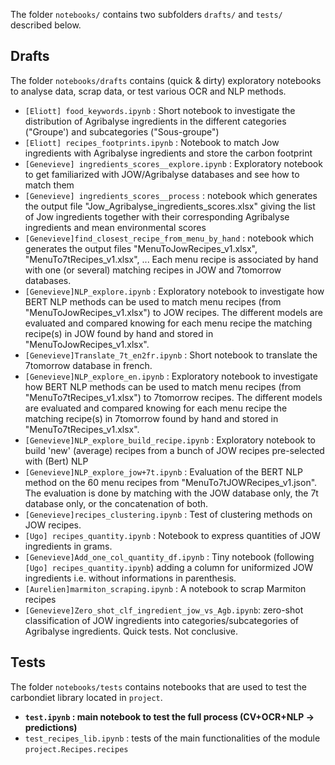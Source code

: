 The folder `notebooks/` contains two subfolders `drafts/` and `tests/` described below.
## Drafts
The folder `notebooks/drafts` contains (quick & dirty) exploratory notebooks to analyse data, scrap data, or test various OCR and NLP methods. 

- `[Eliott] food_keywords.ipynb` : Short notebook to investigate the distribution of Agribalyse ingredients in the different categories ("Groupe') and subcategories ("Sous-groupe")
- `[Eliott] recipes_footprints.ipynb` : Notebook to match Jow ingredients with Agribalyse ingredients and store the carbon footprint
- `[Genevieve] ingredients_scores__explore.ipynb` : Exploratory notebook to get familiarized with JOW/Agribalyse databases and see how to match them
- `[Genevieve] ingredients_scores__process` : notebook which generates the output file "Jow_Agribalyse_ingredients_scores.xlsx" giving the list of Jow ingredients together with their corresponding Agribalyse ingredients and mean environmental scores
- `[Genevieve]find_closest_recipe_from_menu_by_hand` : notebook which generates the output files "MenuToJowRecipes_v1.xlsx", "MenuTo7tRecipes_v1.xlsx", ... Each menu recipe is associated by hand with one (or several) matching recipes in JOW and 7tomorrow databases.
- `[Genevieve]NLP_explore.ipynb` : Exploratory notebook to investigate how BERT NLP methods can be used to match menu recipes (from "MenuToJowRecipes_v1.xlsx") to JOW recipes. The different models are evaluated and compared knowing for each menu recipe the matching recipe(s) in JOW found by hand and stored in "MenuToJowRecipes_v1.xlsx".
- `[Genevieve]Translate_7t_en2fr.ipynb` : Short notebook to translate the 7tomorrow database in french.
- `[Genevieve]NLP_explore_en.ipynb` : Exploratory notebook to investigate how BERT NLP methods can be used to match menu recipes (from "MenuTo7tRecipes_v1.xlsx") to 7tomorrow recipes. The different models are evaluated and compared knowing for each menu recipe the matching recipe(s) in 7tomorrow found by hand and stored in "MenuTo7tRecipes_v1.xlsx".
- `[Genevieve]NLP_explore_build_recipe.ipynb` : Exploratory notebook to build 'new' (average) recipes from a bunch of JOW recipes pre-selected with (Bert) NLP  
- `[Genevieve]NLP_explore_jow+7t.ipynb` : Evaluation of the BERT NLP method on the 60 menu recipes from "MenuTo7tJOWRecipes_v1.json". The evaluation is done by matching with the JOW database only, the 7t database only, or the concatenation of both.
- `[Genevieve]recipes_clustering.ipynb` : Test of clustering methods on JOW recipes.  
- `[Ugo] recipes_quantity.ipynb` : Notebook to express quantities of JOW ingredients in grams.
- `[Genevieve]Add_one_col_quantity_df.ipynb` : Tiny notebook (following `[Ugo] recipes_quantity.ipynb`) adding a column for uniformized JOW ingredients i.e. without informations in parenthesis.
- `[Aurelien]marmiton_scraping.ipynb` : A notebook to scrap Marmiton recipes
- `[Genevieve]Zero_shot_clf_ingredient_jow_vs_Agb.ipynb`: zero-shot classification of JOW ingredients into categories/subcategories of Agribalyse ingredients. Quick tests. Not conclusive.


## Tests
The folder `notebooks/tests` contains notebooks that are used to test the carbondiet library located in `project`.  
- **`test.ipynb` : main notebook to test the full process (CV+OCR+NLP -> predictions)**
- `test_recipes_lib.ipynb` : tests of the main functionalities of the module `project.Recipes.recipes`